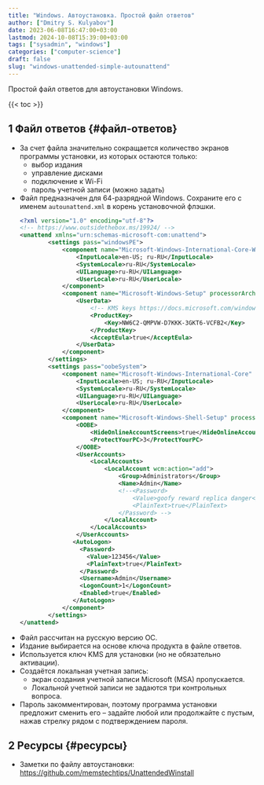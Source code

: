 ```yaml
---
title: "Windows. Автоустановка. Простой файл ответов"
author: ["Dmitry S. Kulyabov"]
date: 2023-06-08T16:47:00+03:00
lastmod: 2024-10-08T15:39:00+03:00
tags: ["sysadmin", "windows"]
categories: ["computer-science"]
draft: false
slug: "windows-unattended-simple-autounattend"
---
```


Простой файл ответов для автоустановки Windows.

<!--more-->

{{< toc >}}


## <span class="section-num">1</span> Файл ответов {#файл-ответов}

-   За счет файла значительно сокращается количество экранов программы установки, из которых остаются только:
    -   выбор издания
    -   управление дисками
    -   подключение к Wi-Fi
    -   пароль учетной записи (можно задать)
-   Файл предназначен для 64-разрядной Windows. Сохраните его с именем `autounattend.xml` в корень установочной флэшки.
    ```xml
    <?xml version="1.0" encoding="utf-8"?>
    <!-- https://www.outsidethebox.ms/19924/ -->
    <unattend xmlns="urn:schemas-microsoft-com:unattend">
            <settings pass="windowsPE">
                <component name="Microsoft-Windows-International-Core-WinPE" processorArchitecture="amd64" publicKeyToken="31bf3856ad364e35" language="neutral" versionScope="nonSxS" xmlns:wcm="http://schemas.microsoft.com/WMIConfig/2002/State" xmlns:xsi="http://www.w3.org/2001/XMLSchema-instance">
                    <InputLocale>en-US; ru-RU</InputLocale>
                    <SystemLocale>ru-RU</SystemLocale>
                    <UILanguage>ru-RU</UILanguage>
                    <UserLocale>ru-RU</UserLocale>
                </component>
                <component name="Microsoft-Windows-Setup" processorArchitecture="amd64" publicKeyToken="31bf3856ad364e35" language="neutral" versionScope="nonSxS" xmlns:wcm="http://schemas.microsoft.com/WMIConfig/2002/State" xmlns:xsi="http://www.w3.org/2001/XMLSchema-instance">
                    <UserData>
                        <!-- KMS keys https://docs.microsoft.com/windows-server/get-started/kmsclientkeys -->
                        <ProductKey>
                            <Key>NW6C2-QMPVW-D7KKK-3GKT6-VCFB2</Key>
                        </ProductKey>
                        <AcceptEula>true</AcceptEula>
                    </UserData>
                </component>
            </settings>
            <settings pass="oobeSystem">
                <component name="Microsoft-Windows-International-Core" processorArchitecture="amd64" publicKeyToken="31bf3856ad364e35" language="neutral" versionScope="nonSxS" xmlns:wcm="http://schemas.microsoft.com/WMIConfig/2002/State" xmlns:xsi="http://www.w3.org/2001/XMLSchema-instance">
                    <InputLocale>en-US; ru-RU</InputLocale>
                    <SystemLocale>ru-RU</SystemLocale>
                    <UILanguage>ru-RU</UILanguage>
                    <UserLocale>ru-RU</UserLocale>
                </component>
                <component name="Microsoft-Windows-Shell-Setup" processorArchitecture="amd64" publicKeyToken="31bf3856ad364e35" language="neutral" versionScope="nonSxS" xmlns:wcm="http://schemas.microsoft.com/WMIConfig/2002/State" xmlns:xsi="http://www.w3.org/2001/XMLSchema-instance">
                    <OOBE>
                        <HideOnlineAccountScreens>true</HideOnlineAccountScreens>
                        <ProtectYourPC>3</ProtectYourPC>
                    </OOBE>
                    <UserAccounts>
                        <LocalAccounts>
                            <LocalAccount wcm:action="add">
                                <Group>Administrators</Group>
                                <Name>Admin</Name>
                                <!--<Password>
                                    <Value>goofy reward replica danger</Value>
                                    <PlainText>true</PlainText>
                                </Password> -->
                            </LocalAccount>
                        </LocalAccounts>
                    </UserAccounts>
                   <AutoLogon>
                     <Password>
                       <Value>123456</Value>
                       <PlainText>true</PlainText>
                     </Password>
                     <Username>Admin</Username>
                     <LogonCount>1</LogonCount>
                     <Enabled>true</Enabled>
                   </AutoLogon>
                </component>
            </settings>
    </unattend>
    ```
-   Файл рассчитан на русскую версию ОС.
-   Издание выбирается на основе ключа продукта в файле ответов.
-   Используется ключ KMS для установки (но не обязательно активации).
-   Создаётся локальная учетная запись:
    -   экран создания учетной записи Microsoft (MSA) пропускается.
    -   Локальной учетной записи не задаются три контрольных вопроса.
-   Пароль закомментирован, поэтому программа установки предложит сменить его – задайте любой или продолжайте с пустым, нажав стрелку рядом с подтверждением пароля.


## <span class="section-num">2</span> Ресурсы {#ресурсы}

-   Заметки по файлу автоустановки: <https://github.com/memstechtips/UnattendedWinstall>
